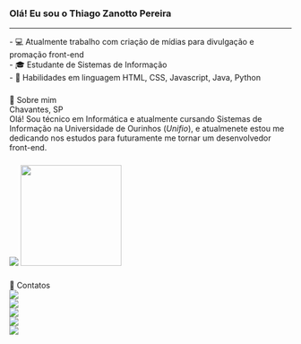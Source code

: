### Olá! Eu sou o Thiago Zanotto Pereira
<hr>
-  💻 Atualmente trabalho com criação de mídias para divulgação e promação front-end <br>
-  🎓 Estudante de Sistemas de Informação <br>
-  🤹 Habilidades em linguagem HTML, CSS, Javascript, Java, Python <br>

###

<div>
🤵 Sobre mim
<br>
Chavantes, SP<br>
Olá! Sou técnico em Informática e atualmente cursando Sistemas de Informação na Universidade de Ourinhos (<i>Unifio</i>), e atualmenete estou me dedicando nos estudos para futuramente me tornar um desenvolvedor front-end.
</div>

###

<div>
<img heigth="180em" src="https://github-readme-stats.vercel.app/api?username=ThiagoZanotto&show_icons=true&theme=dark&inlcude_all_commits=true&count_private=true">
 <img height="180em" src="https://github-readme-stats.vercel.app/api/top-langs/?username=ThiagoZanotto&layout=compact&langs_count=7&theme=dark"/>
</div>

###

<div>
🔎 Contatos<br>
   <a href="https://https://web.whatsapp.com/" target="_blank"><img src="https://img.shields.io/badge/WhatsApp-25D366?style=for-the-badge&logo=whatsapp&logoColor=white" target="_blank"></a>
<br>
   <a href="https://instagram.com/thizanotto" target="_blank"><img src="https://img.shields.io/badge/-Instagram-%23E4405F?style=for-the-badge&logo=instagram&logoColor=white" target="_blank"></a>
<br>
   <a href="https://https://twitter.com/ThiagoZanottooo" target="_blank"><img src="https://img.shields.io/badge/Twitter-1DA1F2?style=for-the-badge&logo=twitter&logoColor=white" target="_blank">
<br>
   <a href = "mailto:thzanotto@gmail.com"><img src="https://img.shields.io/badge/-Gmail-%23333?style=for-the-badge&logo=gmail&logoColor=white" target="_blank"></a>
<br>
   <a href="https://www.linkedin.com/in/thiago-zanotto-pereira-714076194" target="_blank"><img src="https://img.shields.io/badge/-LinkedIn-%230077B5?style=for-the- badge&logo=linkedin&logoColor=white" target="_blank"></a> 
<br>
</div>
